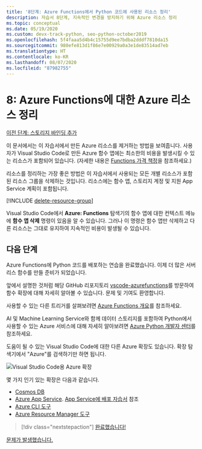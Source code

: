 ```yaml
---
title: '8단계: Azure Functions에서 Python 코드에 사용된 리소스 정리'
description: 자습서 8단계, 지속적인 변경을 방지하기 위해 Azure 리소스 정리
ms.topic: conceptual
ms.date: 05/19/2020
ms.custom: devx-track-python, seo-python-october2019
ms.openlocfilehash: 5f4faaa5d4b4c15755d9ee7bdba2dddf7810da15
ms.sourcegitcommit: 980efe813d1f86e7e00929a0a3e1de83514ad7eb
ms.translationtype: HT
ms.contentlocale: ko-KR
ms.lasthandoff: 08/07/2020
ms.locfileid: "87982755"
---
```

# <a name="8-clean-up-azure-resources-for-azure-functions"></a>8: Azure Functions에 대한 Azure 리소스 정리

[이전 단계: 스토리지 바인딩 추가](tutorial-vs-code-serverless-python-07.md)

이 문서에서는 이 자습서에서 만든 Azure 리소스를 제거하는 방법을 보여줍니다. 사용자가 Visual Studio Code로 만든 Azure 함수 앱에는 최소한의 비용을 발생시킬 수 있는 리소스가 포함되어 있습니다. (자세한 내용은 [Functions 가격 책정](https://azure.microsoft.com/pricing/details/functions/)을 참조하세요.)

리소스를 정리하는 가장 좋은 방법은 이 자습서에서 사용되는 모든 개별 리소스가 포함된 리소스 그룹을 삭제하는 것입니다. 리소스에는 함수 앱, 스토리지 계정 및 지원 App Service 계획이 포함됩니다.

[!INCLUDE [delete-resource-group](includes/delete-resource-group.md)]

Visual Studio Code에서 **Azure: Functions** 탐색기의 함수 앱에 대한 컨텍스트 메뉴에 **함수 앱 삭제** 명령이 있음을 알 수 있습니다. 그러나 이 명령은 함수 앱만 삭제하고 다른 리소스는 그대로 유지하여 지속적인 비용이 발생될 수 있습니다.

## <a name="next-steps"></a>다음 단계

Azure Functions에 Python 코드를 배포하는 연습을 완료했습니다. 이제 더 많은 서버리스 함수를 만들 준비가 되었습니다.

앞에서 설명한 것처럼 해당 GitHub 리포지토리 [vscode-azurefunctions](https://github.com/Microsoft/vscode-azurefunctions)를 방문하여 함수 확장에 대해 자세히 알아볼 수 있습니다. 문제 및 기여도 환영합니다.

사용할 수 있는 다른 트리거를 살펴보려면 [Azure Functions 개요](/azure/azure-functions/functions-overview)를 참조하세요.

AI 및 Machine Learning Service와 함께 데이터 스토리지를 포함하여 Python에서 사용할 수 있는 Azure 서비스에 대해 자세히 알아보려면 [Azure Python 개발자 센터](/azure/python/?view=azure-python)를 참조하세요.

도움이 될 수 있는 Visual Studio Code에 대한 다른 Azure 확장도 있습니다. 확장 탐색기에서 "Azure"를 검색하기만 하면 됩니다.

![Visual Studio Code용 Azure 확장](media/tutorial-vs-code-serverless-python/azure-extensions-for-visual-studio-code.png)

몇 가지 인기 있는 확장은 다음과 같습니다.

- [Cosmos DB](https://marketplace.visualstudio.com/items?itemName=ms-azuretools.vscode-cosmosdb)
- [Azure App Service](https://marketplace.visualstudio.com/items?itemName=ms-azuretools.vscode-azureappservice). [App Service에 배포 자습서](tutorial-deploy-app-service-on-linux-01.md) 참조
- [Azure CLI 도구](https://marketplace.visualstudio.com/items?itemName=ms-vscode.azurecli)
- [Azure Resource Manager 도구](https://marketplace.visualstudio.com/items?itemName=msazurermtools.azurerm-vscode-tools)

> [!div class="nextstepaction"]
> [완료했습니다!](https://docs.microsoft.com/python/azure/?view=azure-python)

[문제가 발생했습니다.](https://www.research.net/r/PWZWZ52?tutorial=vscode-functions-python&step=08-clean-up-resources)

